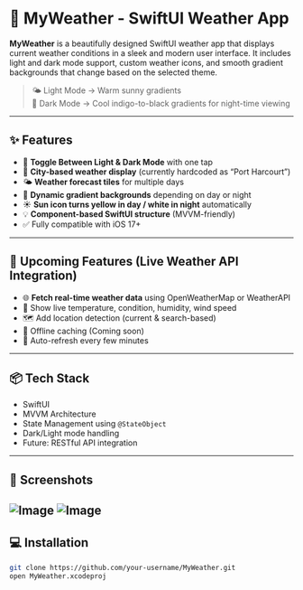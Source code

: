 # 📱 MyWeather - SwiftUI Weather App

**MyWeather** is a beautifully designed SwiftUI weather app that displays current weather conditions in a sleek and modern user interface. It includes light and dark mode support, custom weather icons, and smooth gradient backgrounds that change based on the selected theme.

> 🌤️ Light Mode → Warm sunny gradients  
> 🌙 Dark Mode → Cool indigo-to-black gradients for night-time viewing

---

## ✨ Features

- 🔁 **Toggle Between Light & Dark Mode** with one tap  
- 📍 **City-based weather display** (currently hardcoded as “Port Harcourt”)  
- 🌤️ **Weather forecast tiles** for multiple days  
- 🌈 **Dynamic gradient backgrounds** depending on day or night  
- ☀️ **Sun icon turns yellow in day / white in night** automatically  
- 💡 **Component-based SwiftUI structure** (MVVM-friendly)  
- ✅ Fully compatible with iOS 17+

---

## 🚀 Upcoming Features (Live Weather API Integration)

- 🌐 **Fetch real-time weather data** using OpenWeatherMap or WeatherAPI  
- 📡 Show live temperature, condition, humidity, wind speed  
- 🗺️ Add location detection (current & search-based)  
- 💾 Offline caching (Coming soon)  
- 🔄 Auto-refresh every few minutes  

---

## 📦 Tech Stack

- SwiftUI  
- MVVM Architecture  
- State Management using `@StateObject`  
- Dark/Light mode handling  
- Future: RESTful API integration  

---

## 📸 Screenshots

![Image](https://github.com/user-attachments/assets/73fbedcb-1bf3-4d71-b02c-a22f6c27fe08)
![Image](https://github.com/user-attachments/assets/dca71909-5507-47ed-8bfb-cf6ba338f13a)
---

## 💻 Installation

```bash
git clone https://github.com/your-username/MyWeather.git
open MyWeather.xcodeproj
